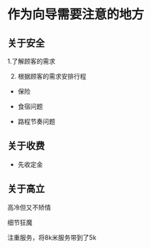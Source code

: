 # 作为向导需要注意的地方


## 关于安全

1.了解顾客的需求

2. 根据顾客的需求安排行程

- 保险

- 食宿问题

- 路程节奏问题


## 关于收费

- 先收定金

## 关于高立

高冷但又不矫情

细节狂魔

注重服务，将8k米服务带到了5k
